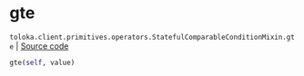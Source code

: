 # gte
`toloka.client.primitives.operators.StatefulComparableConditionMixin.gte` | [Source code](https://github.com/Toloka/toloka-kit/blob/v1.2.0/src/client/primitives/operators.py#L194)

```python
gte(self, value)
```

